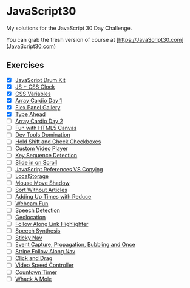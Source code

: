 # JavaScript30

My solutions for the JavaScript 30 Day Challenge.

You can grab the fresh version of course at [https://JavaScript30.com](JavaScript30.com)

## Exercises

- [x] [JavaScript Drum Kit](https://jdakowicz.github.io/javascript30/01%20-%20JavaScript%20Drum%20Kit/)
- [x] [JS + CSS Clock](https://jdakowicz.github.io/javascript30/02%20-%20JS%20+%20CSS%20Clock/)
- [x] [CSS Variables](https://jdakowicz.github.io/javascript30/03%20-%20CSS%20Variables/)
- [x] [Array Cardio Day 1](https://jdakowicz.github.io/javascript30/04%20-%20Array%20Cardio%20Day%201/)
- [x] [Flex Panel Gallery](https://jdakowicz.github.io/javascript30/05%20-%20Flex%20Panel%20Gallery/)
- [x] [Type Ahead](https://jdakowicz.github.io/javascript30/06%20-%20Type%20Ahead/)
- [ ] [Array Cardio Day 2](https://jdakowicz.github.io/javascript30/07%20-%20Array%20Cardio%20Day%202/)
- [ ] [Fun with HTML5 Canvas](https://jdakowicz.github.io/javascript30/08%20-%20Fun%20with%20HTML5%20Canvas/)
- [ ] [Dev Tools Domination](https://jdakowicz.github.io/javascript30/09%20-%20Dev%20Tools%20Domination/)
- [ ] [Hold Shift and Check Checkboxes](https://jdakowicz.github.io/javascript30/10%20-%20Hold%20Shift%20and%20Check%20Checkboxes/)
- [ ] [Custom Video Player](https://jdakowicz.github.io/javascript30/11%20-%20Custom%20Video%20Player/)
- [ ] [Key Sequence Detection](https://jdakowicz.github.io/javascript30/12%20-%20Key%20Sequence%20Detection/)
- [ ] [Slide in on Scroll](https://jdakowicz.github.io/javascript30/13%20-%20Slide%20in%20on%20Scroll/)
- [ ] [JavaScript References VS Copying](https://jdakowicz.github.io/javascript30/14%20-%20JavaScript%20References%20VS%20Copying/)
- [ ] [LocalStorage](https://jdakowicz.github.io/javascript30/15%20-%20LocalStorage/)
- [ ] [Mouse Move Shadow](https://jdakowicz.github.io/javascript30/16%20-%20Mouse%20Move%20Shadow/)
- [ ] [Sort Without Articles](https://jdakowicz.github.io/javascript30/17%20-%20Sort%20Without%20Articles/)
- [ ] [Adding Up Times with Reduce](https://jdakowicz.github.io/javascript30/18%20-%20Adding%20Up%20Times%20with%20Reduce/)
- [ ] [Webcam Fun](https://jdakowicz.github.io/javascript30/19%20-%20Webcam%20Fun/)
- [ ] [Speech Detection](https://jdakowicz.github.io/javascript30/20%20-%20Speech%20Detection/)
- [ ] [Geolocation](https://jdakowicz.github.io/javascript30/21%20-%20Geolocation/)
- [ ] [Follow Along Link Highlighter](https://jdakowicz.github.io/javascript30/22%20-%20Follow%20Along%20Link%20Highlighter/)
- [ ] [Speech Synthesis](https://jdakowicz.github.io/javascript30/23%20-%20Speech%20Synthesis/)
- [ ] [Sticky Nav](https://jdakowicz.github.io/javascript30/24%20-%20Sticky%20Nav/)
- [ ] [Event Capture, Propagation, Bubbling and Once](https://jdakowicz.github.io/javascript30/25%20-%20Event%20Capture,%20Propagation,%20Bubbling%20and%20Once/)
- [ ] [Stripe Follow Along Nav](https://jdakowicz.github.io/javascript30/26%20-%20Stripe%20Follow%20Along%20Nav/)
- [ ] [Click and Drag](https://jdakowicz.github.io/javascript30/27%20-%20Click%20and%20Drag/)
- [ ] [Video Speed Controller](https://jdakowicz.github.io/javascript30/28%20-%20Video%20Speed%20Controller/)
- [ ] [Countown Timer](https://jdakowicz.github.io/javascript30/29%20-%20Countown%20Timer/)
- [ ] [Whack A Mole](https://jdakowicz.github.io/javascript30/30%20-%20Whack%20A%20Mole/)
